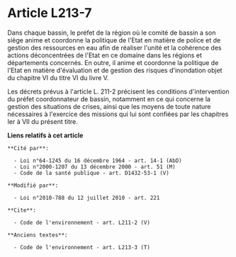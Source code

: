 # Article L213-7

Dans chaque bassin, le préfet de la région où le comité de bassin a son siège anime et coordonne la politique de l'Etat en
matière de police et de gestion des ressources en eau afin de réaliser l'unité et la cohérence des actions déconcentrées de
l'Etat en ce domaine dans les régions et départements concernés. En outre, il anime et coordonne la politique de l'Etat en
matière d'évaluation et de gestion des risques d'inondation objet du chapitre VI du titre VI du livre V. 

Les décrets prévus à l'article L. 211-2 précisent les conditions d'intervention du préfet coordonnateur de bassin, notamment
en ce qui concerne la gestion des situations de crises, ainsi que les moyens de toute nature nécessaires à l'exercice des
missions qui lui sont confiées par les chapitres Ier à VII du présent titre.

**Liens relatifs à cet article**

	**Cité par**:

	  - Loi n°64-1245 du 16 décembre 1964 - art. 14-1 (AbD)
	  - Loi n°2000-1207 du 13 décembre 2000 - art. 51 (M)
	  - Code de la santé publique - art. D1432-53-1 (V)

	**Modifié par**:

	  - Loi n°2010-788 du 12 juillet 2010 - art. 221

	**Cite**:

	  - Code de l'environnement - art. L211-2 (V)

	**Anciens textes**:

	  - Code de l'environnement - art. L213-3 (T)
